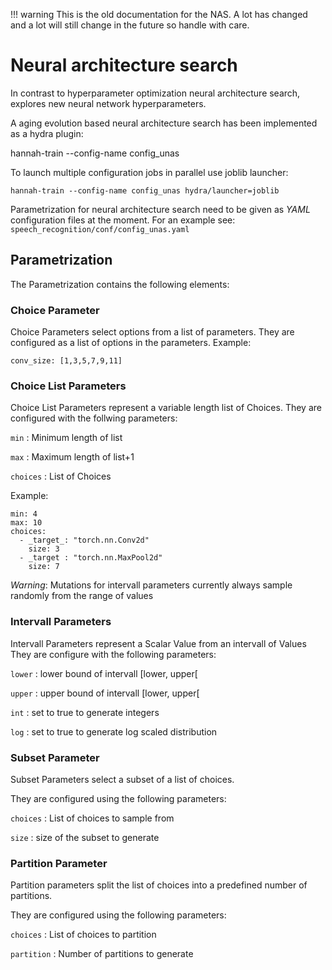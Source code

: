 <!--
Copyright (c) 2022 University of Tübingen.

This file is part of hannah.
See https://atreus.informatik.uni-tuebingen.de/ties/ai/hannah/hannah for further info.

Licensed under the Apache License, Version 2.0 (the "License");
you may not use this file except in compliance with the License.
You may obtain a copy of the License at

    http://www.apache.org/licenses/LICENSE-2.0

Unless required by applicable law or agreed to in writing, software
distributed under the License is distributed on an "AS IS" BASIS,
WITHOUT WARRANTIES OR CONDITIONS OF ANY KIND, either express or implied.
See the License for the specific language governing permissions and
limitations under the License.
-->

!!! warning 
    This is the old documentation for the NAS. A lot has changed and a lot will still change in the future so handle with care. 

# Neural architecture search

In contrast to hyperparameter optimization neural architecture search, explores new neural network hyperparameters.

A aging evolution based neural architecture search has been implemented as a hydra plugin:

   hannah-train --config-name config_unas

To launch multiple configuration jobs in parallel use joblib launcher:

    hannah-train --config-name config_unas hydra/launcher=joblib

Parametrization for neural architecture search need to be given as *YAML* configuration files at
the moment. For an example see: `speech_recognition/conf/config_unas.yaml`

## Parametrization

The Parametrization contains the following elements:

### Choice Parameter

Choice Parameters select options from a list of parameters. They are configured as a list of options in
the parameters. Example:

    conv_size: [1,3,5,7,9,11]

### Choice List Parameters

Choice List Parameters represent a variable length list of Choices. They are configured with the follwing parameters:

`min`
: Minimum length of list

`max`
: Maximum length of list+1

`choices`
: List of Choices

Example:

    min: 4
    max: 10
    choices:
      - _target_: "torch.nn.Conv2d"
        size: 3
      - _target : "torch.nn.MaxPool2d"
        size: 7

*Warning*: Mutations for intervall parameters currently always sample randomly from the range of values

### Intervall Parameters

Intervall Parameters represent a Scalar Value from an intervall of Values
They are configure with the following parameters:

`lower`
: lower bound of intervall [lower, upper[

`upper`
: upper bound of intervall [lower, upper[

`int`
: set to true to generate integers

`log`
: set to true to generate log scaled distribution

### Subset Parameter

Subset Parameters select a subset of a list of choices.

They are configured using the following parameters:

`choices`
: List of choices to sample from


`size`
: size of the subset to generate



### Partition Parameter

Partition parameters split the list of choices into a predefined number of partitions.

They are configured using the following parameters:

`choices`
: List of choices to partition

`partition`
: Number of partitions to generate
